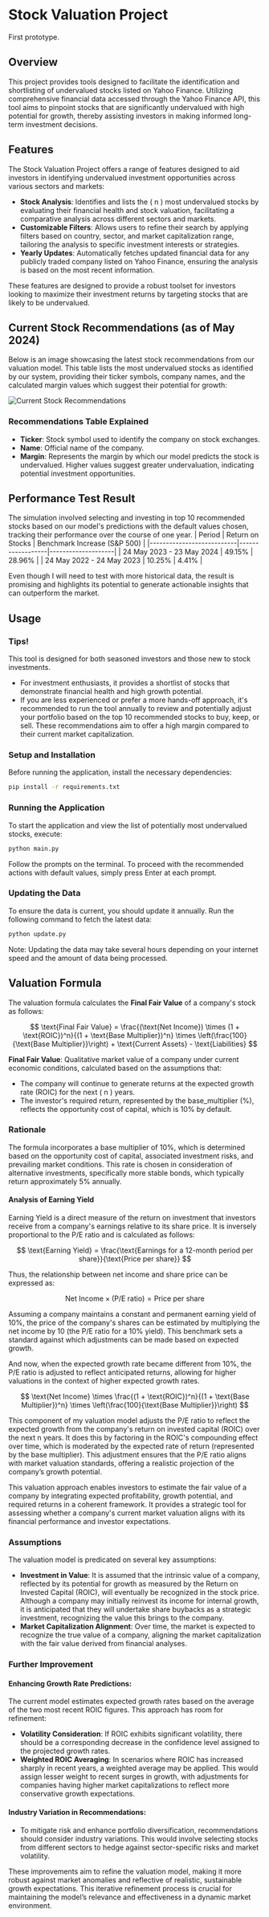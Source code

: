 # Stock Valuation Project 
First prototype.
## Overview

This project provides tools designed to facilitate the identification and shortlisting of undervalued stocks listed on Yahoo Finance. Utilizing comprehensive financial data accessed through the Yahoo Finance API, this tool aims to pinpoint stocks that are significantly undervalued with high potential for growth, thereby assisting investors in making informed long-term investment decisions.

## Features

The Stock Valuation Project offers a range of features designed to aid investors in identifying undervalued investment opportunities across various sectors and markets:

- **Stock Analysis**: Identifies and lists the \( n \) most undervalued stocks by evaluating their financial health and stock valuation, facilitating a comparative analysis across different sectors and markets.
- **Customizable Filters**: Allows users to refine their search by applying filters based on country, sector, and market capitalization range, tailoring the analysis to specific investment interests or strategies.
- **Yearly Updates**: Automatically fetches updated financial data for any publicly traded company listed on Yahoo Finance, ensuring the analysis is based on the most recent information.

These features are designed to provide a robust toolset for investors looking to maximize their investment returns by targeting stocks that are likely to be undervalued.

## Current Stock Recommendations (as of May 2024)

Below is an image showcasing the latest stock recommendations from our valuation model. This table lists the most undervalued stocks as identified by our system, providing their ticker symbols, company names, and the calculated margin values which suggest their potential for growth:

![Current Stock Recommendations](image.png)

### Recommendations Table Explained

- **Ticker**: Stock symbol used to identify the company on stock exchanges.
- **Name**: Official name of the company.
- **Margin**: Represents the margin by which our model predicts the stock is undervalued. Higher values suggest greater undervaluation, indicating potential investment opportunities.

## Performance Test Result
The simulation involved selecting and investing in top 10 recommended stocks based on our model's predictions with the default values chosen, tracking their performance over the course of one year.
| Period                    | Return on Stocks | Benchmark Increase (S&P 500) |
|---------------------------|------------------|--------------------|
| 24 May 2023 - 23 May 2024 | 49.15%           | 28.96%             |
| 24 May 2022 - 24 May 2023 | 10.25%           | 4.41%              |

Even though I will need to test with more historical data, the result is promising and highlights its potential to generate actionable insights that can outperform the market.

## Usage
### Tips!
This tool is designed for both seasoned investors and those new to stock investments. 
- For investment enthusiasts, it provides a shortlist of stocks that demonstrate financial health and high growth potential. 
- If you are less experienced or prefer a more hands-off approach, it's recommended to run the tool annually to review and potentially adjust your portfolio based on the top 10 recommended stocks to buy, keep, or sell. These recommendations aim to offer a high margin compared to their current market capitalization.



### Setup and Installation

Before running the application, install the necessary dependencies:

```bash
pip install -r requirements.txt
```

### Running the Application
To start the application and view the list of potentially most undervalued stocks, execute:
```bash
python main.py
```
Follow the prompts on the terminal. To proceed with the recommended actions with default values, simply press Enter at each prompt.

### Updating the Data
To ensure the data is current, you should update it annually. Run the following command to fetch the latest data:

```bash
python update.py
```
Note: Updating the data may take several hours depending on your internet speed and the amount of data being processed.

## Valuation Formula

The valuation formula calculates the **Final Fair Value** of a company's stock as follows:

$$
\text{Final Fair Value} = \frac{(\text{Net Income}) \times (1 + \text{ROIC})^n}{(1 + \text{Base Multiplier})^n} \times \left(\frac{100}{\text{Base Multiplier}}\right) + \text{Current Assets} - \text{Liabilities}
$$

**Final Fair Value**: Qualitative market value of a company under current economic conditions, calculated based on the assumptions that:
- The company will continue to generate returns at the expected growth rate (ROIC) for the next \( n \) years.
- The investor's required return, represented by the base_multiplier (%), reflects the opportunity cost of capital, which is 10% by default.

### Rationale

The formula incorporates a base multiplier of 10%, which is determined based on the opportunity cost of capital, associated investment risks, and prevailing market conditions. This rate is chosen in consideration of alternative investments, specifically more stable bonds, which typically return approximately 5% annually.

#### Analysis of Earning Yield

Earning Yield is a direct measure of the return on investment that investors receive from a company's earnings relative to its share price. It is inversely proportional to the P/E ratio and is calculated as follows:

$$
\text{Earning Yield} = \frac{\text{Earnings for a 12-month period per share}}{\text{Price per share}}
$$

Thus, the relationship between net income and share price can be expressed as:

$$
\text{Net Income} \times (\text{P/E ratio}) = \text{Price per share}
$$

Assuming a company maintains a constant and permanent earning yield of 10%, the price of the company's shares can be estimated by multiplying the net income by 10 (the P/E ratio for a 10% yield). This benchmark sets a standard against which adjustments can be made based on expected growth.

And now, when the expected growth rate became different from 10%, the P/E ratio is adjusted to reflect anticipated returns, allowing for higher valuations in the context of higher expected growth rates.

$$
\text{Net Income} \times \frac{(1 + \text{ROIC})^n}{(1 + \text{Base Multiplier})^n} \times \left(\frac{100}{\text{Base Multiplier}}\right)
$$

This component of my valuation model adjusts the P/E ratio to reflect the expected growth from the company's return on invested capital (ROIC) over the next n years. It does this by factoring in the ROIC's compounding effect over time, which is moderated by the expected rate of return (represented by the base multiplier). This adjustment ensures that the P/E ratio aligns with market valuation standards, offering a realistic projection of the company’s growth potential.

This valuation approach enables investors to estimate the fair value of a company by integrating expected profitability, growth potential, and required returns in a coherent framework. It provides a strategic tool for assessing whether a company's current market valuation aligns with its financial performance and investor expectations.

### Assumptions

The valuation model is predicated on several key assumptions:

- **Investment in Value**: It is assumed that the intrinsic value of a company, reflected by its potential for growth as measured by the Return on Invested Capital (ROIC), will eventually be recognized in the stock price. Although a company may initially reinvest its income for internal growth, it is anticipated that they will undertake share buybacks as a strategic investment, recognizing the value this brings to the company.
- **Market Capitalization Alignment**: Over time, the market is expected to recognize the true value of a company, aligning the market capitalization with the fair value derived from financial analyses.

### Further Improvement

#### Enhancing Growth Rate Predictions:

The current model estimates expected growth rates based on the average of the two most recent ROIC figures. This approach has room for refinement:

- **Volatility Consideration**: If ROIC exhibits significant volatility, there should be a corresponding decrease in the confidence level assigned to the projected growth rates.
- **Weighted ROIC Averaging**: In scenarios where ROIC has increased sharply in recent years, a weighted average may be applied. This would assign lesser weight to recent surges in growth, with adjustments for companies having higher market capitalizations to reflect more conservative growth expectations.

#### Industry Variation in Recommendations:

- To mitigate risk and enhance portfolio diversification, recommendations should consider industry variations. This would involve selecting stocks from different sectors to hedge against sector-specific risks and market volatility.

These improvements aim to refine the valuation model, making it more robust against market anomalies and reflective of realistic, sustainable growth expectations. This iterative refinement process is crucial for maintaining the model’s relevance and effectiveness in a dynamic market environment.


